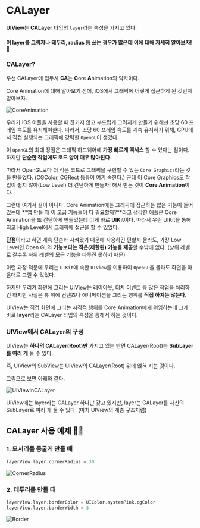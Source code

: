 # CALayer

**UIView**는 **CALayer** 타입의 `layer`라는 속성을 가지고 있다.

#### 이 **layer**를 그림자나 테두리, radius 등 쓰는 경우가 많은데 이에 대해 자세히 알아보자! 🎨

### CALayer?

우선 CALayer에 접두사 **CA**는 **C**ore **A**nimation의 약자이다.

Core Animation에 대해 알아보기 전에, iOS에서 그래픽에 어떻게 접근하게 된 것인지 알아보자.

![CoreAnimation](./images/CoreAnimation.png)

우리가 iOS 어플을 사용할 때 끊기지 않고 부드럽게 그려지게 만들기 위해선 초당 60 프레임 속도를 유지해야한다.
따라서, 초당 60 프레임 속도를 계속 유지하기 위해, GPU에서 직접 실행되는 그래픽에 강력한 `OpenGL`이 생겼다.

이 `OpenGL`의 최대 장점은 그래픽 하드웨어에 **가장 빠르게 엑세스** 할 수 있다는 점이다. 하지만 **단순한 작업에도 코드 양이 매우 많아진다**.

따라서 OpenGL보다 더 적은 코드로 그래픽을 구현할 수 있는 `Core Graphics`라는 것을 만들었다.
(CGColor, CGRect 등등이 여기 속한다.)
근데 이 Core Graphics도 작업이 쉽지 않아(Low Level) 더 간단하게 만들자! 해서 만든 것이 **Core Animation**이다.

그런데 여기서 끝이 아니다. Core Animation에는 그래픽에 접근하는 많은 기능이 들어있는데 **앱 만들 때 이 고급 기능들이 다 필요할까?**라고 생각한 애플은 Core Animation을 또 간단하게 만들었는데 이게 바로 **UIKit**이다. 따라서 우린 UIKit을 통해 최고 High Level에서 그래픽에 접근을 할 수 있었다.

**단점**이라고 하면 계속 단순화 시켜왔기 때문에 사용하긴 편할지 몰라도, 가장 Low Level인 Open GL의 **기능보다는 적은(제한된) 기능을 제공**할 수밖에 없다. (상위 레벨로 갈수록 하위 레벨의 모든 기능을 다루진 못하기 때문)

이런 과정 덕분에 우리는 `UIKit`에 속한 `UIView`를 이용하여 `OpenGL`을 몰라도 화면을 마음대로 그릴 수 있었다.

하지만 우리가 화면에 그리는 UIView는 레이아웃, 터치 이벤트 등 많은 작업을 처리하긴 하지만 사실은 뷰 위에 컨텐츠나 애니메이션을 그리는 행위를 **직접 하지는 않는다**.

UIView는 직접 화면에 그리는 시각적 행위를 Core Animation에게 위임하는데 그게 바로 **layer**라는 CALayer 타입의 속성을 통해서 하는 것이다.

### UIView에서 CALayer의 구성

UIView는 **하나의 CALayer(Root)만** 가지고 있는 반면 CALayer(Root)는 **SubLayer를 여러 개** 둘 수 있다.

즉, UIView의 SubView는 UIView의 CALayer(Root) 위에 얹혀 지는 것이다.

그림으로 보면 아래와 같다.

![UIViewInCALayer](./images/UIViewInCALayer.png)

UIView에는 layer라는 CALayer 하나만 갖고 있지만, layer는 CALayer를 자신의 SubLayer로 여러 개 둘 수 있다. (마치 UIView의 계층 구조처럼)

## CALayer 사용 예제 👩‍💻

### 1. 모서리를 둥굴게 만들 때

```swift
layerView.layer.cornerRadius = 30
```

![CornerRadius](./images/CornerRadius.png)

### 2. 테두리를 만들 때

```swift
layerView.layer.borderColor = UIColor.systemPink.cgColor
layerView.layer.borderWidth = 3
```

![Border](./images/Border.png)
